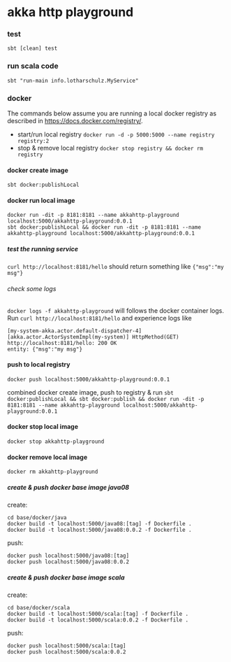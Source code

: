 # akka http playground

### test
```
sbt [clean] test
```

### run scala code
```
sbt "run-main info.lotharschulz.MyService"
```

### docker

The commands below assume you are running a local docker registry as described in https://docs.docker.com/registry/.
- start/run local registry ```docker run -d -p 5000:5000 --name registry registry:2```
- stop & remove local registry ```docker stop registry && docker rm registry```

#### docker create image
```
sbt docker:publishLocal
```

#### docker run local image
```
docker run -dit -p 8181:8181 --name akkahttp-playground localhost:5000/akkahttp-playground:0.0.1
sbt docker:publishLocal && docker run -dit -p 8181:8181 --name akkahttp-playground localhost:5000/akkahttp-playground:0.0.1
```

##### test the running service
```curl http://localhost:8181/hello``` should return something like ```{"msg":"my msg"}```  

###### check some logs
```docker logs -f akkahttp-playground``` will follows the docker container logs. 
Run ```curl http://localhost:8181/hello``` and experience logs like 
```
[my-system-akka.actor.default-dispatcher-4] [akka.actor.ActorSystemImpl(my-system)] HttpMethod(GET) http://localhost:8181/hello: 200 OK 
entity: {"msg":"my msg"}
``` 

#### push to local registry
``` 
docker push localhost:5000/akkahttp-playground:0.0.1
```
combined docker create image, push to registry & run
```sbt docker:publishLocal && sbt docker:publish && docker run -dit -p 8181:8181 --name akkahttp-playground localhost:5000/akkahttp-playground:0.0.1 ```

#### docker stop local image
```
docker stop akkahttp-playground
```

#### docker remove local image
```
docker rm akkahttp-playground
```

##### create & push docker base image java08
create:
```
cd base/docker/java
docker build -t localhost:5000/java08:[tag] -f Dockerfile .
docker build -t localhost:5000/java08:0.0.2 -f Dockerfile .

```

push:
```
docker push localhost:5000/java08:[tag]
docker push localhost:5000/java08:0.0.2
```

##### create & push docker base image scala
create:
```
cd base/docker/scala
docker build -t localhost:5000/scala:[tag] -f Dockerfile .
docker build -t localhost:5000/scala:0.0.2 -f Dockerfile .

```

push:
```
docker push localhost:5000/scala:[tag]
docker push localhost:5000/scala:0.0.2
```
